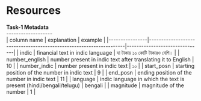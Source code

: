 # Resources

**Task-1 Metadata** <br>
------------------- <br>
| column name    | explanation                                                        | example                       |
|----------------|--------------------------------------------------------------------|-------------------------------|
| indic          | financial text in indic language                                   | যা টাকায় ১০ কোটি টাকারও বেশি। |
| number_english | number present in indic text after translating it to English       | 10                            |
| number_indic   | number present in indic text                                       | ১০                            |
| start_posn     | starting position of the number in indic text                      | 9                             |
| end_posn       | ending position of the number in indic text                        | 11                            |
| language       | indic language in which the text is present (hindi/bengali/telugu) | bengali                       |
| magnitude      | magnitude of the number                                            | 1                             |

